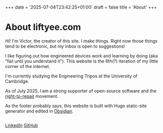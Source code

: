 +++
date = '2025-07-04T23:42:25+01:00'
draft = false
title = 'About'
+++

# About liftyee.com

Hi! I'm Victor, the creator of this site. I make things. Right now those things tend to be electronic, but my inbox is open to suggestions!

I like figuring out how engineered devices work and learning by doing (aka "fail until you understand it").
This website is the 6th(?) iteration of my little corner of the internet. 

I'm currently studying the Engineering Tripos at the University of Cambridge.

As of July 2025, I am a strong supporter of open-source software and the [right-to-repair](https://en.wikipedia.org/wiki/Right_to_repair) movement. 

As the footer probably says, this website is built with Hugo static-site generator and edited in [Obsidian](https://obsidian.md/).
## 
[LinkedIn](https://www.linkedin.com/in/victor-liu-242324268)
[GitHub](https://github.com/Liftyee)
